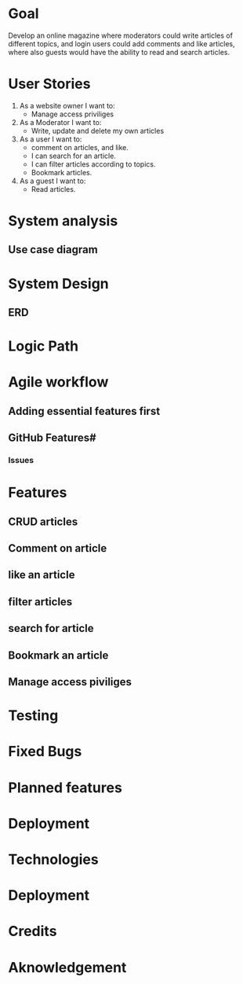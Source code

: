 # Goal
Develop an online magazine where moderators could write articles of different topics, and login users could add comments and like articles, where also guests would have the ability to read and search articles.

# User Stories

1. As a website owner I want to:
    - Manage access priviliges
2. As a Moderator I want to:
    - Write, update and delete my own articles
3. As a user I want to: 
    - comment on articles, and like.
    - I can search for an article.
    - I can filter articles according to topics. 
    - Bookmark articles. 
4. As a guest I want to:
    - Read articles.

# System analysis
## Use case diagram

# System Design
## ERD

# Logic Path

# Agile workflow
## Adding essential features first
## GitHub Features#

### Issues

# Features
## CRUD articles
## Comment on article
## like an article
## filter articles
## search for article
## Bookmark an article

## Manage access piviliges

# Testing

# Fixed Bugs

# Planned features

# Deployment

# Technologies

# Deployment 

# Credits

# Aknowledgement
